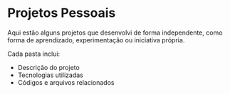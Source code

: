 # Projetos Pessoais

Aqui estão alguns projetos que desenvolvi de forma independente, como forma de aprendizado, experimentação ou iniciativa própria.

Cada pasta inclui:
- Descrição do projeto
- Tecnologias utilizadas
- Códigos e arquivos relacionados
